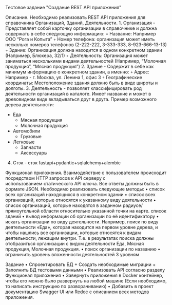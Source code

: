 Тестовое задание "Создание REST API приложения"

Описание.
Необходимо реализовать REST API приложения для справочника Организаций, Зданий, Деятельности.
    1. Организация - Представляет собой карточку организации в справочнике и должна содержать в себе следующую информацию:
        ◦ Название: Например ООО “Рога и Копыта”
        ◦ Номер телефона: организация может иметь несколько номеров телефонов (2-222-222, 3-333-333, 8-923-666-13-13)
        ◦ Здание: Организация должна находится в одном конкретном здании (Например, Блюхера, 32/1)
        ◦ Деятельность: Организация может заниматься несколькими видами деятельностей (Например, “Молочная продукция”, “Мясная продукция”)
    2. Здание - Содержит в себе как минимум информацию о конкретном здании, а именно:
        ◦ Адрес: Например - г. Москва, ул. Ленина 1, офис 3
        ◦ Географические координаты: Местоположение здания должно быть в виде широты и долготы.
    3. Деятельность - позволяет классифицировать род деятельности организаций в каталоге. Имеет название и может в древовидном виде вкладываться друг в друга. Пример возможного дерева деятельности:
  - Еда
    - Мясная продукция
    - Молочная продукция
  - Автомобили
    - Грузовые
  - Легковые
      - Запчасти
      - Аксессуары
4. Стэк - стэк fastapi+pydantic+sqlalchemy+alembic

Функционал приложения.
Взаимодействие с пользователем происходит посредством HTTP запросов к API серверу с использованием статического API ключа. Все ответы должны быть в формате JSON. Необходимо реализовать следующие методы:
    • список всех организаций находящихся в конкретном здании
    • список всех организаций, которые относятся к указанному виду деятельности
    • список организаций, которые находятся в заданном радиусе/прямоугольной области относительно указанной точки на карте. список зданий
    • вывод информации об организации по её идентификатору
    • искать организации по виду деятельности. Например, поиск по виду деятельности «Еда», которая находится на первом уровне дерева, и чтобы нашлись все организации, которые относятся к видам деятельности, лежащим внутри. Т.е. в результатах поиска должны отобразиться организации с видом деятельности Еда, Мясная продукция, Молочная продукция.
    • поиск организации по названию
    • ограничить уровень вложенности деятельностей 3 уровням

Задание
    • Спроектировать БД + Создать необходимые миграции + Заполнить БД тестовыми данными
    • Реализовать API согласно разделу Функционал приложения
    • Завернуть приложения в Docker контейнер, чтобы его можно было развернуть на любой машине (Если необходимо, то написать инструкцию по разворачиванию)
    • Добавить в проект документацию Swagger UI или Redoc с описанием всех методов приложения.
